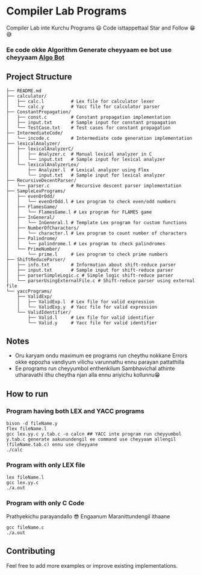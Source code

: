 # Compiler Lab Programs

Compiler Lab inte Kurchu Programs 😃
Code isttappettaal Star and Follow 😁😅    
### Ee code okke Algorithm Generate cheyyaam ee bot use cheyyaam [Algo Bot](https://aistudio.instagram.com/ai/1262652039317488?utm_source=ai_agent)


## Project Structure

```
├── README.md
├── calculator/
│   ├── calc.l          # Lex file for calculator lexer
│   └── calc.y          # Yacc file for calculator parser
├── ConstantPropagation/
│   ├── const.c         # Constant propagation implementation
│   ├── input.txt       # Sample input for constant propagation
│   └── TestCase.txt    # Test cases for constant propagation
├── IntermediateCode/
│   └── incode.c        # Intermediate code generation implementation
├── lexicalAnalyzer/
│   ├── lexicalAnalyzerC/
│   │   ├── Analyzer.c  # Manual lexical analyzer in C
│   │   └── input.txt   # Sample input for lexical analyzer
│   └── lexicalAnalyzerLex/
│       ├── Analyzer.l  # Lexical analyzer using Flex
│       └── input.txt   # Sample input for lexical analyzer
├── RecursiveDecentParser/
│   └── parser.c        # Recursive descent parser implementation
├── SampleLexPrograms/
│   ├── evenOrOdd/
│   │   └── evenOrOdd.l # Lex program to check even/odd numbers
│   ├── FlamesGame/
│   │   └── FlamesGame.l # Lex program for FLAMES game
│   ├── InGeneral/
│   │   └── InGeneral.l # Template Lex program for custom functions
│   ├── NumberOfCharacters/
│   │   └── character.l # Lex program to count number of characters
│   ├── Palindrome/
│   │   └── palindrome.l # Lex program to check palindromes
│   └── PrimeNumber/
│       └── prime.l     # Lex program to check prime numbers
├── ShiftReduceParser/
│   ├── info.txt        # Information about shift-reduce parser
│   ├── input.txt       # Sample input for shift-reduce parser
│   ├── parserSimpleLogic.c # Simple logic shift-reduce parser
│   └── parserUsingExternalFile.c # Shift-reduce parser using external file
└── yaccPrograms/
    ├── ValidExp/
    │   ├── ValidExp.l  # Lex file for valid expression
    │   └── ValidExp.y  # Yacc file for valid expression
    └── ValidIdentifier/
        ├── Valid.l     # Lex file for valid identifier
        └── Valid.y     # Yacc file for valid identifier
```

## Notes

- Oru karyam ondu maximum ee programs run cheythu nokkane Errors okke eppozha vandiyum vilichu varunnathu ennu parayan pattathilla
- Ee programs run cheyyumbol enthenkilum Sambhavichal athinte utharavathi ithu cheytha njan alla ennu ariyichu kollunnu😁

## How to run
### Program having both LEX and YACC programs
```
bison -d fileName.y  
flex fileName.l        
gcc lex.yy.c y.tab.c -o calcn ## YACC inte program run cheyyumbol y.tab.c generate aakunundengil ee command use cheyyaam allengil (fileName.tab.c) ennu use cheyyane
./calc
```

### Program with only LEX file
```
lex fileName.l
gcc lex.yy.c
./a.out
```
### Program with only C Code
Prathyekichu parayandallo 😎
Engaanum Maranittundengil ithaane
```
gcc fileName.c
./a.out
```
## Contributing

Feel free to add more examples or improve existing implementations.
